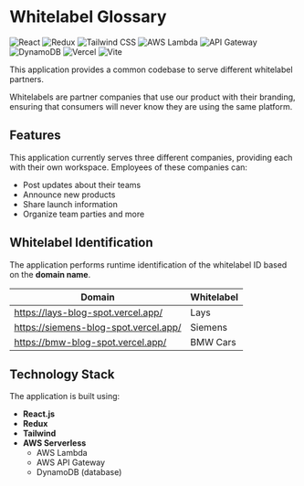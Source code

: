 # Whitelabel Glossary

![React](https://img.shields.io/badge/React-20232A?style=for-the-badge&logo=react&logoColor=61DAFB)
![Redux](https://img.shields.io/badge/Redux-764ABC?style=for-the-badge&logo=redux&logoColor=white)
![Tailwind CSS](https://img.shields.io/badge/Tailwind_CSS-38B2AC?style=for-the-badge&logo=tailwind-css&logoColor=white)
![AWS Lambda](https://img.shields.io/badge/AWS_Lambda-FF9900?style=for-the-badge&logo=aws-lambda&logoColor=white)
![API Gateway](https://img.shields.io/badge/AWS_API_Gateway-FF4F8B?style=for-the-badge&logo=amazon-aws&logoColor=white)
![DynamoDB](https://img.shields.io/badge/AWS_DynamoDB-4053D6?style=for-the-badge&logo=amazon-dynamodb&logoColor=white)
![Vercel](https://img.shields.io/badge/Vercel-000000?style=for-the-badge&logo=vercel&logoColor=white)
![Vite](https://img.shields.io/badge/Vite-646CFF?style=for-the-badge&logo=vite&logoColor=white)



This application provides a common codebase to serve different whitelabel partners.

Whitelabels are partner companies that use our product with their branding, ensuring that consumers will never know they are using the same platform.

## Features

This application currently serves three different companies, providing each with their own workspace. Employees of these companies can:
- Post updates about their teams
- Announce new products
- Share launch information
- Organize team parties and more

## Whitelabel Identification

The application performs runtime identification of the whitelabel ID based on the **domain name**.

|**Domain**| **Whitelabel**  |
| ------------ | ------------ |
|   https://lays-blog-spot.vercel.app/ |   Lays|
|  https://siemens-blog-spot.vercel.app/ |   Siemens|
|   https://bmw-blog-spot.vercel.app/ |   BMW Cars|



## Technology Stack

The application is built using:

- **React.js**
- **Redux**
- **Tailwind**
- **AWS Serverless**
  - AWS Lambda
  - AWS API Gateway
  - DynamoDB (database)


